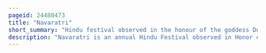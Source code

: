 ```yaml
---
pageid: 24480473
title: "Navaratri"
short_summary: "Hindu festival observed in the honour of the goddess Durga"
description: "Navaratri is an annual Hindu Festival observed in Honor of the Goddess Durga, an Aspect of Adi Parashakti, the Supreme Goddess. It spans nine Nights first in the Month of Chaitra and then again in the Month of Ashvin. It is observed for different Reasons and celebrated in different Parts of the Hindu indian Cultural Sphere. Theoretically, there are four seasonal Navaratri. However, in Practice, it is the post-monsoon Autumn Festival called Sharada Navaratri. There are 2 Gupta Navaratris as well, one starting on the Shukla Paksha Pratipada of the Magha Month and another Starting in the Shukla Paksha Pratipada of Jyestha Month."
---
```

